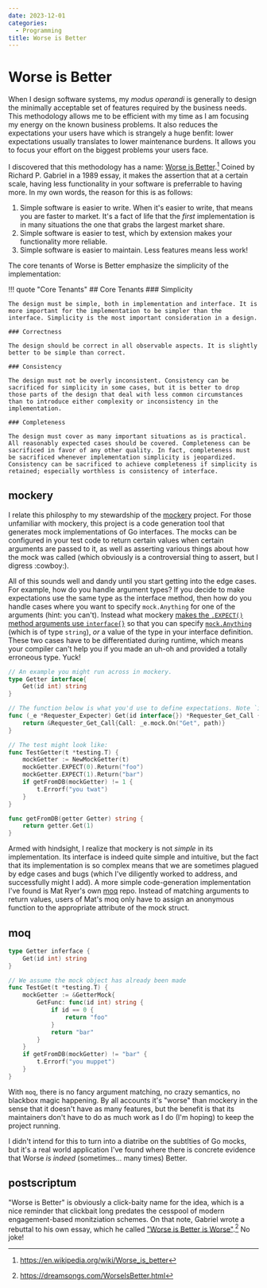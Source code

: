 ```yaml
---
date: 2023-12-01
categories:
  - Programming
title: Worse is Better
---
```


Worse is Better
===============

When I design software systems, my _modus operandi_ is generally to design the minimally acceptable set of features required by the business needs. This methodology allows me to be efficient with my time as I am focusing my energy on the known business problems. It also reduces the expectations your users have which is strangely a huge benfit: lower expectations usually translates to lower maintenance burdens. It allows you to focus your effort on the biggest problems your users face.

<!-- more -->

I discovered that this methodology has a name: [Worse is Better](https://en.wikipedia.org/wiki/Worse_is_better).[^1] Coined by Richard P. Gabriel in a 1989 essay, it makes the assertion that at a certain scale, having less functionality in your software is preferrable to having more. In my own words, the reason for this is as follows:

1. Simple software is easier to write. When it's easier to write, that means you are faster to market. It's a fact of life that the _first_ implementation is in many situations the one that grabs the largest market share.
2. Simple software is easier to test, which by extension makes your functionality more reliable.
3. Simple software is easier to maintain. Less features means less work!

The core tenants of Worse is Better emphasize the simplicity of the implementation:

!!! quote "Core Tenants"
    ## Core Tenants
    ### Simplicity

    The design must be simple, both in implementation and interface. It is more important for the implementation to be simpler than the interface. Simplicity is the most important consideration in a design.

    ### Correctness

    The design should be correct in all observable aspects. It is slightly better to be simple than correct.

    ### Consistency

    The design must not be overly inconsistent. Consistency can be sacrificed for simplicity in some cases, but it is better to drop those parts of the design that deal with less common circumstances than to introduce either complexity or inconsistency in the implementation.

    ### Completeness

    The design must cover as many important situations as is practical. All reasonably expected cases should be covered. Completeness can be sacrificed in favor of any other quality. In fact, completeness must be sacrificed whenever implementation simplicity is jeopardized. Consistency can be sacrificed to achieve completeness if simplicity is retained; especially worthless is consistency of interface.

## mockery
I relate this philosphy to my stewardship of the [mockery](https://vektra.github.io/mockery/latest/) project. For those unfamiliar with mockery, this project is a code generation tool that generates mock implementations of Go interfaces. The mocks can be configured in your test code to return certain values when certain arguments are passed to it, as well as asserting various things about how the mock was called (which obviously is a controversial thing to assert, but I digress :cowboy:).

All of this sounds well and dandy until you start getting into the edge cases. For example, how do you handle argument types? If you decide to make expectations use the same type as the interface method, then how do you handle cases where you want to specify `mock.Anything` for one of the arguments (hint: you can't). Instead what mockery [makes the `.EXPECT()` method arguments use `interface{}`](https://github.com/vektra/mockery/blob/v2.38.0/mocks/github.com/vektra/mockery/v2/pkg/fixtures/Requester.go#L55) so that you can specify [`mock.Anything`](https://pkg.go.dev/github.com/stretchr/testify@v1.8.4/mock) (which is of type `string`), _or_ a value of the type in your interface definition. These two cases have to be differentiated during runtime, which means your compiler can't help you if you made an uh-oh and provided a totally erroneous type. Yuck! 

```go title="mockery mocks"
// An example you might run across in mockery.
type Getter interface{
    Get(id int) string
}

// The function below is what you'd use to define expectations. Note `id` is `interface{}`, not `int`!
func (_e *Requester_Expecter) Get(id interface{}) *Requester_Get_Call {
	return &Requester_Get_Call{Call: _e.mock.On("Get", path)}
}

// The test might look like:
func TestGetter(t *testing.T) {
    mockGetter := NewMockGetter(t)
    mockGetter.EXPECT(0).Return("foo")
    mockGetter.EXPECT(1).Return("bar")
    if getFromDB(mockGetter) != 1 {
        t.Errorf("you twat")
    }
}

func getFromDB(getter Getter) string {
    return getter.Get(1)
}
```

Armed with hindsight, I realize that mockery is not _simple_ in its implementation. Its interface is indeed quite simple and intuitive, but the fact that its implementation is so complex means that we are sometimes plagued by edge cases and bugs (which I've diligently worked to address, and successfully might I add). A more simple code-generation implementation I've found is Mat Ryer's own [moq](https://github.com/matryer/moq) repo. Instead of matching arguments to return values, users of Mat's moq only have to assign an anonymous function to the appropriate attribute of the mock struct.

## moq

```go title="moq mocks"
type Getter inferface {
    Get(id int) string
}

// We assume the mock object has already been made
func TestGet(t *testing.T) {
    mockGetter := &GetterMock{
        GetFunc: func(id int) string {
            if id == 0 {
                return "foo"
            }
            return "bar"
        }
    }
    if getFromDB(mockGetter) != "bar" {
        t.Errorf("you muppet")
    }
}
```

With `moq`, there is no fancy argument matching, no crazy semantics, no blackbox magic happening. By all accounts it's "worse" than mockery in the sense that it doesn't have as many features, but the benefit is that its maintainers don't have to do as much work as I do (I'm hoping) to keep the project running.

I didn't intend for this to turn into a diatribe on the subtlties of Go mocks, but it's a real world application I've found where there is concrete evidence that Worse _is indeed_ (sometimes... many times) Better.

## postscriptum

"Worse is Better" is obviously a click-baity name for the idea, which is a nice reminder that clickbait long predates the cesspool of modern engagement-based monitziation schemes. On that note, Gabriel wrote a rebuttal to his own essay, which he called ["Worse is Better is Worse"](https://dreamsongs.com/Files/worse-is-worse.pdf).[^2] No joke!

[^1]: https://en.wikipedia.org/wiki/Worse_is_better
[^2]: https://dreamsongs.com/WorseIsBetter.html

